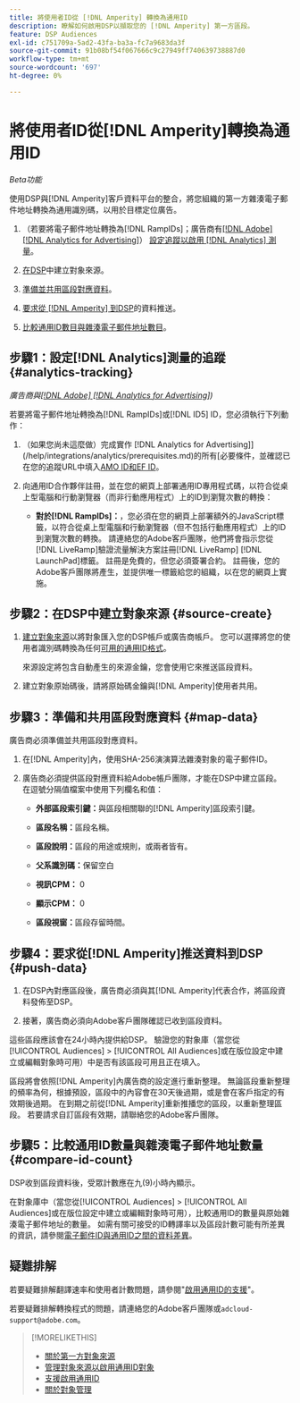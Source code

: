 ```yaml
---
title: 將使用者ID從 [!DNL Amperity] 轉換為通用ID
description: 瞭解如何啟用DSP以擷取您的 [!DNL Amperity] 第一方區段。
feature: DSP Audiences
exl-id: c751709a-5ad2-43fa-ba3a-fc7a9683da3f
source-git-commit: 91b08bf54f067666c9c27949ff740639738887d0
workflow-type: tm+mt
source-wordcount: '697'
ht-degree: 0%

---
```


# 將使用者ID從[!DNL Amperity]轉換為通用ID

*Beta功能*

使用DSP與[!DNL Amperity]客戶資料平台的整合，將您組織的第一方雜湊電子郵件地址轉換為通用識別碼，以用於目標定位廣告。

1. （若要將電子郵件地址轉換為[!DNL RampIDs]<!-- or [!DNL ID5] IDs -->；廣告商有[[!DNL Adobe] [!DNL Analytics for Advertising]](/help/integrations/analytics/overview.md)） [設定追蹤以啟用 [!DNL Analytics] 測量](#analytics-tracking)。

1. [在DSP](#source-create)中建立對象來源。

1. [準備並共用區段對應資料](#map-data)。

1. [要求從 [!DNL Amperity] 到DSP](#push-data)的資料推送。

1. [比較通用ID數目與雜湊電子郵件地址數目](#compare-id-count)。

## 步驟1：設定[!DNL Analytics]測量的追蹤 {#analytics-tracking}

*廣告商與[[!DNL Adobe] [!DNL Analytics for Advertising]](/help/integrations/analytics/overview.md))*

若要將電子郵件地址轉換為[!DNL RampIDs]或[!DNL ID5] ID，您必須執行下列動作：

1. （如果您尚未這麼做）完成實作 [!DNL Analytics for Advertising]](/help/integrations/analytics/prerequisites.md)的所有[必要條件，並確認已在您的追蹤URL中填入[AMO ID和EF ID](/help/integrations/analytics/ids.md)。

1. 向通用ID合作夥伴註冊，並在您的網頁上部署通用ID專用程式碼，以符合從桌上型電腦和行動瀏覽器（而非行動應用程式）上的ID到瀏覽次數的轉換：

   * **對於[!DNL RampIDs]：**，您必須在您的網頁上部署額外的JavaScript標籤，以符合從桌上型電腦和行動瀏覽器（但不包括行動應用程式）上的ID到瀏覽次數的轉換。 請連絡您的Adobe客戶團隊，他們將會指示您從[!DNL LiveRamp]驗證流量解決方案註冊[!DNL LiveRamp] [!DNL LaunchPad]標籤。 註冊是免費的，但您必須簽署合約。 註冊後，您的Adobe客戶團隊將產生，並提供唯一標籤給您的組織，以在您的網頁上實施。

## 步驟2：在DSP中建立對象來源 {#source-create}

1. [建立對象來源](source-manage.md)以將對象匯入您的DSP帳戶或廣告商帳戶。 您可以選擇將您的使用者識別碼轉換為任何[可用的通用ID格式](source-about.md)。

   來源設定將包含自動產生的來源金鑰，您會使用它來推送區段資料。

1. 建立對象原始碼後，請將原始碼金鑰與[!DNL Amperity]使用者共用。

## 步驟3：準備和共用區段對應資料 {#map-data}

廣告商必須準備並共用區段對應資料。

1. 在[!DNL Amperity]內，使用SHA-256演演算法雜湊對象的電子郵件ID。

1. 廣告商必須提供區段對應資料給Adobe帳戶團隊，才能在DSP中建立區段。 在逗號分隔值檔案中使用下列欄名和值：

   * **外部區段索引鍵：**&#x200B;與區段相關聯的[!DNL Amperity]區段索引鍵。

   * **區段名稱：**&#x200B;區段名稱。

   * **區段說明：**&#x200B;區段的用途或規則，或兩者皆有。

   * **父系識別碼：**&#x200B;保留空白

   * **視訊CPM：** 0

   * **顯示CPM：** 0

   * **區段視窗：**&#x200B;區段存留時間。

## 步驟4：要求從[!DNL Amperity]推送資料到DSP {#push-data}

1. 在DSP內對應區段後，廣告商必須與其[!DNL Amperity]代表合作，將區段資料發佈至DSP。

1. 接著，廣告商必須向Adobe客戶團隊確認已收到區段資料。

這些區段應該會在24小時內提供給DSP。 驗證您的對象庫（當您從[!UICONTROL Audiences] > [!UICONTROL All Audiences]或在版位設定中建立或編輯對象時可用）中是否有該區段可用且正在填入。

區段將會依照[!DNL Amperity]內廣告商的設定進行重新整理。 無論區段重新整理的頻率為何，根據預設，區段中的內容會在30天後過期，或是會在客戶指定的有效期後過期。 在到期之前從[!DNL Amperity]重新推播您的區段，以重新整理區段。 若要請求自訂區段有效期，請聯絡您的Adobe客戶團隊。

## 步驟5：比較通用ID數量與雜湊電子郵件地址數量 {#compare-id-count}

DSP收到區段資料後，受眾計數應在九(9)小時內顯示。

在對象庫中（當您從[!UICONTROL Audiences] > [!UICONTROL All Audiences]或在版位設定中建立或編輯對象時可用），比較通用ID的數量與原始雜湊電子郵件地址的數量。 如需有關可接受的ID轉譯率以及區段計數可能有所差異的資訊，請參閱[電子郵件ID與通用ID之間的資料差異](#universal-ids-data-variances)。

## 疑難排解

若要疑難排解翻譯速率和使用者計數問題，請參閱&quot;[啟用通用ID的支援](/help/dsp/audiences/universal-ids.md)&quot;。

若要疑難排解轉換程式的問題，請連絡您的Adobe客戶團隊或`adcloud-support@adobe.com`。

>[!MORELIKETHIS]
>
>* [關於第一方對象來源](/help/dsp/audiences/sources/source-about.md)
>* [管理對象來源以啟用通用ID對象](source-manage.md)
>* [支援啟用通用ID](/help/dsp/audiences/universal-ids.md)
>* [關於對象管理](/help/dsp/audiences/audience-about.md)
